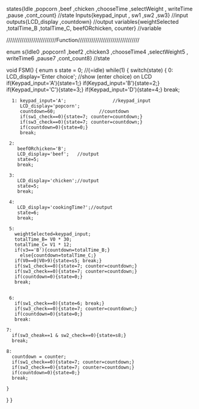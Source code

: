 states{Idle ,popcorn ,beef ,chicken ,chooseTime ,selectWeight , writeTime ,pause ,cont_count} //state
Inputs{keypad_input , sw1 ,sw2 ,sw3}  //input
outputs{LCD_display ,countdown}  //output
variables{weightSelected ,totalTime_B ,totalTime_C, beefORchicken, counter}  //variable

//////////////////////////Function////////////////////////////////

enum s{Idle0 ,popcorn1 ,beef2 ,chicken3 ,chooseTime4 ,selectWeight5 , writeTime6 ,pause7 ,cont_count8} //state

void FSM()
{
  enum s state = 0; //(=idle)
  while(1)
  {
    switch(state)
    {
      0:
         LCD_display='Enter choice';      //show (enter choice) on LCD
         if(Keypad_input='A'){state=1;}
         if(Keypad_input='B'){state=2;}
         if(Keypad_input='C'){state=3;}
         if(Keypad_input='D'){state=4;}
         break;
      
      1: keypad_input='A';                 //keypad_input
         LCD_display='popcorn';
         countdown=60;                //countdown
         if(sw1_check==0){state=7; counter=countdown;}
         if(sw3_check==0){state=7; counter=countdown;}
         if(countdown=0){state=0;}
         break;
     
     2: 
        beefORchicken='B';
        LCD_display='beef';   //output
        state=5;
        break;
        
     3: 
        LCD_display='chicken';//output
        state=5;
        break;
        
     4: 
        LCD_display='cookingTime?';//output
        state=6;
        break;
        
     5:
       weightSelected=keypad_input;
       totalTime_B= V0 * 30;
       totalTime_C= V1 * 12;
       if(v3=='B'){countdown=totalTime_B;}
         else{countdown=totalTime_C;}
       if(V0==0|V0>9){state=s5; break;}
       if(sw1_check==0){state=7; counter=countdown;}
       if(sw3_check==0){state=7; counter=countdown;}
       if(countdown=0){state=0;}
       break;
        
        
     6:
       if(sw1_check==0){state=6; break;}
       if(sw3_check==0){state=7; counter=countdown;}
       if(countdown=0){state=0;}
       break:
    
    7:
      if(sw3_cheak==1 & sw2_check==0){state=s8;}
      break;
       
    8:
      countdown = counter;
      if(sw1_check==0){state=7; counter=countdown;}
      if(sw3_check==0){state=7; counter=countdown;}
      if(countdown=0){state=0;}
      break;
    
    }
  }
}
